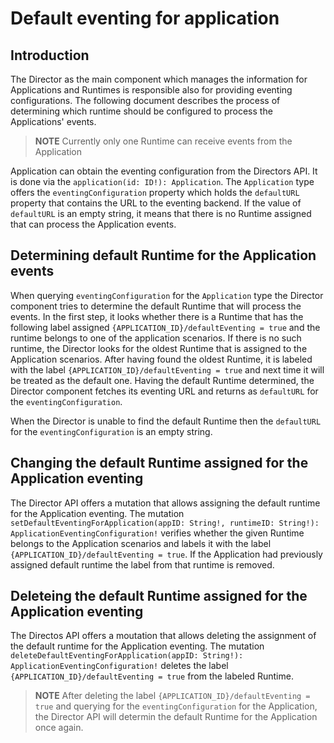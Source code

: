 # Default eventing for application

## Introduction

The Director as the main component which manages the information for Applications and Runtimes is responsible also for providing eventing configurations. The following document describes the process of determining which runtime should be configured to process the Applications' events.

> **NOTE** Currently only one Runtime can receive events from the Application

Application can obtain the eventing configuration from the Directors API. It is done via the `application(id: ID!): Application`. The `Application` type offers the `eventingConfiguration` property which holds the `defaultURL` property that contains the URL to the eventing backend.
If the value of `defaultURL` is an empty string, it means that there is no Runtime assigned that can process the Application events.

## Determining default Runtime for the Application events

When querying `eventingConfiguration` for the `Application` type the Director component tries to determine the default Runtime that will process the events.
In the first step, it looks whether there is a Runtime that has the following label assigned `{APPLICATION_ID}/defaultEventing = true` and the runtime belongs to one of the application scenarios. If there is no such runtime, the Director looks for the oldest Runtime that is assigned to the Application scenarios. After having found the oldest Runtime, it is labeled with the label `{APPLICATION_ID}/defaultEventing = true` and next time it will be treated as the default one. Having the default Runtime determined, the Director component fetches its eventing URL and returns as `defaultURL` for the `eventingConfiguration`.

When the Director is unable to find the default Runtime then the `defaultURL` for the `eventingConfiguration` is an empty string.

## Changing the default Runtime assigned for the Application eventing

The Director API offers a mutation that allows assigning the default runtime for the Application eventing. The mutation `setDefaultEventingForApplication(appID: String!, runtimeID: String!): ApplicationEventingConfiguration!` verifies whether the given Runtime belongs to the Application scenarios and labels it with the label `{APPLICATION_ID}/defaultEventing = true`. If the Application had previously assigned default runtime the label from that runtime is removed.

## Deleteing the default Runtime assigned for the Application eventing

The Directos API offers a moutation that allows deleting the assignment of the default runtime for the Application eventing. The mutation `deleteDefaultEventingForApplication(appID: String!): ApplicationEventingConfiguration!` deletes the label `{APPLICATION_ID}/defaultEventing = true` from the labeled Runtime.

> **NOTE** After deleting the label `{APPLICATION_ID}/defaultEventing = true` and querying for the `eventingConfiguration` for the Application, the Director API will determin the default Runtime for the Application once again.
